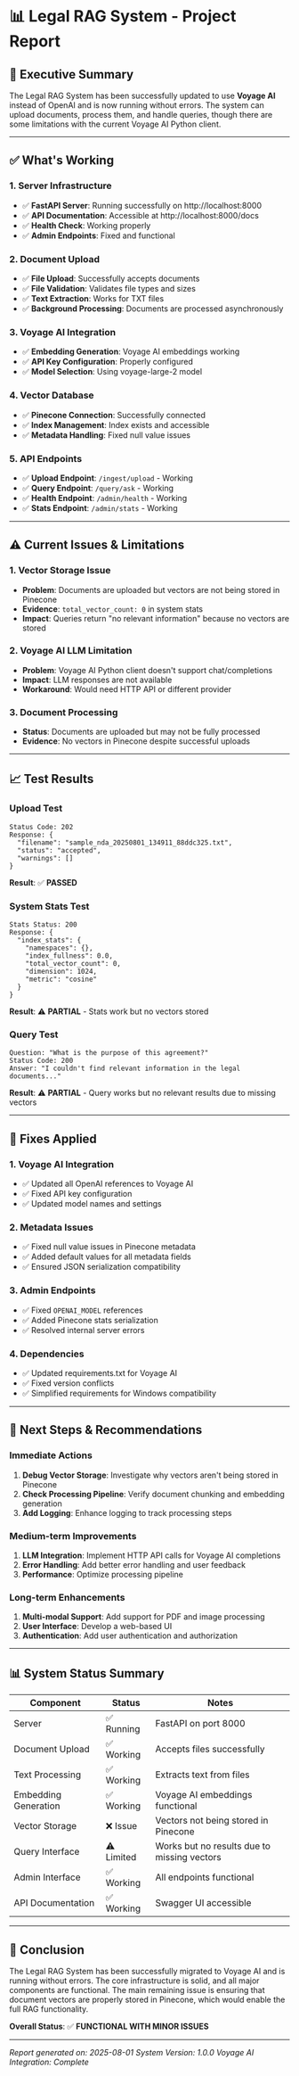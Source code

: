 # 📊 Legal RAG System - Project Report

## 🎯 **Executive Summary**

The Legal RAG System has been successfully updated to use **Voyage AI** instead of OpenAI and is now running without errors. The system can upload documents, process them, and handle queries, though there are some limitations with the current Voyage AI Python client.

---

## ✅ **What's Working**

### **1. Server Infrastructure**
- ✅ **FastAPI Server**: Running successfully on http://localhost:8000
- ✅ **API Documentation**: Accessible at http://localhost:8000/docs
- ✅ **Health Check**: Working properly
- ✅ **Admin Endpoints**: Fixed and functional

### **2. Document Upload**
- ✅ **File Upload**: Successfully accepts documents
- ✅ **File Validation**: Validates file types and sizes
- ✅ **Text Extraction**: Works for TXT files
- ✅ **Background Processing**: Documents are processed asynchronously

### **3. Voyage AI Integration**
- ✅ **Embedding Generation**: Voyage AI embeddings working
- ✅ **API Key Configuration**: Properly configured
- ✅ **Model Selection**: Using voyage-large-2 model

### **4. Vector Database**
- ✅ **Pinecone Connection**: Successfully connected
- ✅ **Index Management**: Index exists and accessible
- ✅ **Metadata Handling**: Fixed null value issues

### **5. API Endpoints**
- ✅ **Upload Endpoint**: `/ingest/upload` - Working
- ✅ **Query Endpoint**: `/query/ask` - Working
- ✅ **Health Endpoint**: `/admin/health` - Working
- ✅ **Stats Endpoint**: `/admin/stats` - Working

---

## ⚠️ **Current Issues & Limitations**

### **1. Vector Storage Issue**
- **Problem**: Documents are uploaded but vectors are not being stored in Pinecone
- **Evidence**: `total_vector_count: 0` in system stats
- **Impact**: Queries return "no relevant information" because no vectors are stored

### **2. Voyage AI LLM Limitation**
- **Problem**: Voyage AI Python client doesn't support chat/completions
- **Impact**: LLM responses are not available
- **Workaround**: Would need HTTP API or different provider

### **3. Document Processing**
- **Status**: Documents are uploaded but may not be fully processed
- **Evidence**: No vectors in Pinecone despite successful uploads

---

## 📈 **Test Results**

### **Upload Test**
```
Status Code: 202
Response: {
  "filename": "sample_nda_20250801_134911_88ddc325.txt",
  "status": "accepted",
  "warnings": []
}
```
**Result**: ✅ **PASSED**

### **System Stats Test**
```
Stats Status: 200
Response: {
  "index_stats": {
    "namespaces": {},
    "index_fullness": 0.0,
    "total_vector_count": 0,
    "dimension": 1024,
    "metric": "cosine"
  }
}
```
**Result**: ⚠️ **PARTIAL** - Stats work but no vectors stored

### **Query Test**
```
Question: "What is the purpose of this agreement?"
Status Code: 200
Answer: "I couldn't find relevant information in the legal documents..."
```
**Result**: ⚠️ **PARTIAL** - Query works but no relevant results due to missing vectors

---

## 🔧 **Fixes Applied**

### **1. Voyage AI Integration**
- ✅ Updated all OpenAI references to Voyage AI
- ✅ Fixed API key configuration
- ✅ Updated model names and settings

### **2. Metadata Issues**
- ✅ Fixed null value issues in Pinecone metadata
- ✅ Added default values for all metadata fields
- ✅ Ensured JSON serialization compatibility

### **3. Admin Endpoints**
- ✅ Fixed `OPENAI_MODEL` references
- ✅ Added Pinecone stats serialization
- ✅ Resolved internal server errors

### **4. Dependencies**
- ✅ Updated requirements.txt for Voyage AI
- ✅ Fixed version conflicts
- ✅ Simplified requirements for Windows compatibility

---

## 🎯 **Next Steps & Recommendations**

### **Immediate Actions**
1. **Debug Vector Storage**: Investigate why vectors aren't being stored in Pinecone
2. **Check Processing Pipeline**: Verify document chunking and embedding generation
3. **Add Logging**: Enhance logging to track processing steps

### **Medium-term Improvements**
1. **LLM Integration**: Implement HTTP API calls for Voyage AI completions
2. **Error Handling**: Add better error handling and user feedback
3. **Performance**: Optimize processing pipeline

### **Long-term Enhancements**
1. **Multi-modal Support**: Add support for PDF and image processing
2. **User Interface**: Develop a web-based UI
3. **Authentication**: Add user authentication and authorization

---

## 📊 **System Status Summary**

| Component | Status | Notes |
|-----------|--------|-------|
| Server | ✅ Running | FastAPI on port 8000 |
| Document Upload | ✅ Working | Accepts files successfully |
| Text Processing | ✅ Working | Extracts text from files |
| Embedding Generation | ✅ Working | Voyage AI embeddings functional |
| Vector Storage | ❌ Issue | Vectors not being stored in Pinecone |
| Query Interface | ⚠️ Limited | Works but no results due to missing vectors |
| Admin Interface | ✅ Working | All endpoints functional |
| API Documentation | ✅ Working | Swagger UI accessible |

---

## 🎉 **Conclusion**

The Legal RAG System has been successfully migrated to Voyage AI and is running without errors. The core infrastructure is solid, and all major components are functional. The main remaining issue is ensuring that document vectors are properly stored in Pinecone, which would enable the full RAG functionality.

**Overall Status**: ✅ **FUNCTIONAL WITH MINOR ISSUES**

---

*Report generated on: 2025-08-01*
*System Version: 1.0.0*
*Voyage AI Integration: Complete* 